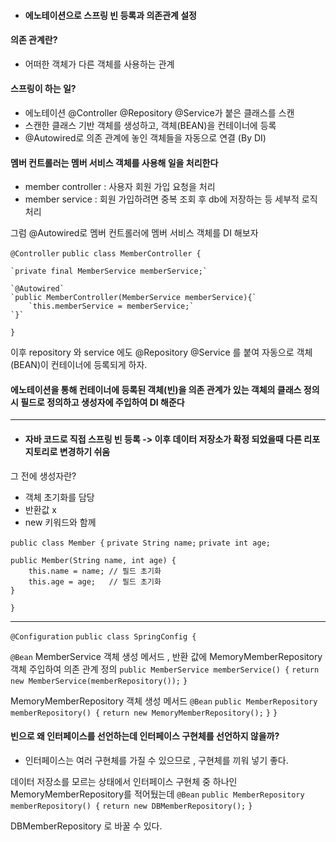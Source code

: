 - #### 에노테이션으로 스프링 빈 등록과 의존관계 설정
#### 의존 관계란?
- 어떠한 객체가 다른 객체를 사용하는 관계
#### 스프링이 하는 일?
- 에노테이션 @Controller @Repository @Service가 붙은 클래스를 스캔
- 스캔한 클래스 기반 객체를 생성하고, 객체(BEAN)을 컨테이너에 등록
- @Autowired로 의존 관계에 놓인 객체들을 자동으로 연결 (By DI)

#### 멤버 컨트롤러는 멤버 서비스 객체를 사용해 일을 처리한다
- member controller : 사용자 회원 가입 요청을 처리
- member service : 회원 가입하려면 중복 조회 후 db에 저장하는 등 세부적 로직 처리

그럼 @Autowired로 멤버 컨트롤러에 멤버 서비스 객체를 DI 해보자

`@Controller`
`public class MemberController {`

    `private final MemberService memberService;`

    `@Autowired`
    `public MemberController(MemberService memberService){`
        `this.memberService = memberService;`
    `}`
`}`

이후 repository 와 service 에도 @Repository @Service 를 붙여 자동으로 객체(BEAN)이 컨테이너에 등록되게 하자.

#### 에노테이션을 통해 컨테이너에 등록된 객체(빈)을 의존 관계가 있는 객체의 클래스 정의 시 필드로 정의하고 생성자에 주입하여 DI 해준다

---
- #### 자바 코드로 직접 스프링 빈 등록 -> 이후 데이터 저장소가 확정 되었을때 다른 리포지토리로 변경하기 쉬움

그 전에 생성자란?
- 객체 초기화를 담당 
- 반환값 x
- new 키워드와 함께

`public class Member {`
    `private String name;`
    `private int age;`

    public Member(String name, int age) {
        this.name = name; // 필드 초기화
        this.age = age;   // 필드 초기화
    }
`}`

--- 
`@Configuration`
`public class SpringConfig {`

`@Bean`
MemberService 객체 생성 메서드 , 반환 값에 MemoryMemberRepository 객체 주입하여 의존 관계 정의
`public MemberService memberService() {`
`return new MemberService(memberRepository());`
`}`

MemoryMemberRepository 객체 생성 메서드
`@Bean`
`public MemberRepository memberRepository() {`
`return new MemoryMemberRepository();`
`}`
`}`

#### 빈으로 왜 인터페이스를 선언하는데 인터페이스 구현체를 선언하지 않을까?
- 인터페이스는 여러 구현체를 가질 수 있으므로 , 구현체를 끼워 넣기 좋다.

데이터 저장소를 모르는 상태에서 인터페이스 구현체 중 하나인 MemoryMemberRepository를 적어뒀는데 
`@Bean`
`public MemberRepository memberRepository() {`
`return new DBMemberRepository();`
`}`

DBMemberRepository 로 바꿀 수 있다.